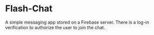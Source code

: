 # Flash-Chat

A simple messaging app stored on a Firebase server. There is a log-in verification to authorize the user to join the chat.
